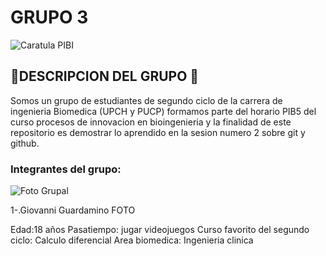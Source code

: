 # GRUPO 3

![Caratula PIBI](Imagenes/Presentación.png)








## 🤖DESCRIPCION DEL GRUPO 🤖
Somos un grupo de estudiantes de segundo ciclo de la carrera de ingenieria Biomedica (UPCH y PUCP) formamos parte del horario PIB5 del curso procesos de innovacion en bioingenieria y la finalidad de este repositorio es demostrar lo aprendido en la sesion numero 2 sobre git y github.

### Integrantes del grupo:
![Foto Grupal](Imagenes/FtGrupal.jpeg)


1-.Giovanni Guardamino
FOTO


Edad:18 años
Pasatiempo: jugar videojuegos 
Curso favorito del segundo ciclo: Calculo diferencial
Area biomedica: Ingenieria clinica

